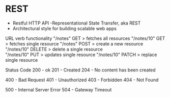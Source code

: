 # REST

- Restful HTTP API
  -Representational State Transfer, aka REST
- Architectural style for building scalable web apps

URL verb functionality
"/notes" GET > fetches all resources
"/notes/10" GET > fetches single resource
"/notes" POST > create a new resource
"/notes/10" DELETE > delete a single resource  
"/notes/10" PUT > updates single resource
"/notes/10" PATCH > replace single resource

Status Code
200 - ok
201 - Created
204 - No content has been created

400 - Bad Request
401 - Unauthorized
403 - Forbidden
404 - Not Found

500 - Internal Server Error
504 - Gateway Timeout